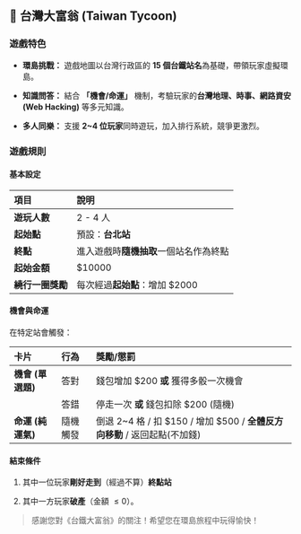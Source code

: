 ## 🚂 台灣大富翁 (Taiwan Tycoon)

###  遊戲特色

  * **環島挑戰：** 遊戲地圖以台灣行政區的 **15 個台鐵站名**為基礎，帶領玩家虛擬環島。
    
  * **知識問答：** 結合 **「機會/命運」** 機制，考驗玩家的**台灣地理、時事、網路資安 (Web Hacking)** 等多元知識。
    
  * **多人同樂：** 支援 **2\~4 位玩家**同時遊玩，加入排行系統，競爭更激烈。

###  遊戲規則

#### 基本設定

| 項目 | 說明 |
| :--- | :--- |
| **遊玩人數** | 2 - 4 人 |
| **起始點** | 預設：**台北站** |
| **終點** | 進入遊戲時**隨機抽取**一個站名作為終點 |
| **起始金額** | $10000 |
| **繞行一圈獎勵** | 每次經過**起始點**：增加 $2000 |

####  機會與命運

在特定站會觸發：

| 卡片 | 行為 | 獎勵/懲罰 |
| :--- | :--- | :--- |
| **機會 (單選題)** | 答對 | 錢包增加 $200 **或** 獲得多骰一次機會 |
| | 答錯 | 停走一次 **或** 錢包扣除 $200 (隨機) |
| **命運 (純運氣)** | 隨機觸發 | 倒退 2\~4 格 / 扣 $150 / 增加 $500 / **全體反方向移動** / 返回起點(不加錢) |

####  結束條件

1.  其中一位玩家**剛好走到**（經過不算）**終點站**
  
2.  其中一方玩家**破產**（金額 $\le 0$）。

> 感謝您對《台鐵大富翁》的關注！希望您在環島旅程中玩得愉快！
